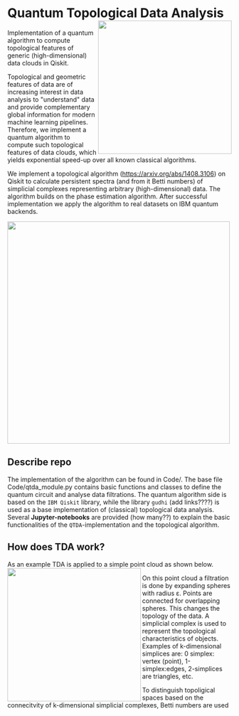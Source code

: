 # Quantum Topological Data Analysis <img width=300 align="right" src="https://user-images.githubusercontent.com/67575757/116423376-eba89780-a840-11eb-843d-00e75ad735bc.jpg">
Implementation of a quantum algorithm to compute topological features of generic (high-dimensional) data clouds in Qiskit.

Topological and geometric features of data are of increasing interest in data analysis to "understand" data and provide complementary global information for modern machine learning pipelines. Therefore, we implement a quantum algorithm to compute such topological features of data clouds, which yields exponential speed-up over all known classical algorithms.

We implement a topological algorithm (https://arxiv.org/abs/1408.3106) on Qiskit to calculate persistent spectra (and from it Betti numbers) of simplicial complexes representing arbitrary (high-dimensional) data. The algorithm builds on the phase estimation algorithm. After successful implementation we apply the algorithm to real datasets on IBM quantum backends. 

<img width=500 src="https://user-images.githubusercontent.com/67575757/119673446-a4abc300-be3b-11eb-9e98-e7a26e5fc358.png">

## Describe repo
The implementation of the algorithm can be found in Code/. The base file Code/qtda_module.py contains basic functions and classes to define the quantum circuit and analyse data filtrations. The quantum algorithm side is based on the `IBM Qiskit` library, while the library `gudhi` (add links????) is used as a base implementation of (classical) topological data analysis. Several **Jupyter-notebooks** are provided (how many??) to explain the basic functionalities of the `QTDA`-implementation and the topological algorithm.

## How does TDA work?
As an example TDA is applied to a simple point cloud as shown below.
<img width=300 align="left" src="https://user-images.githubusercontent.com/67575757/119681678-91e8bc80-be42-11eb-8af8-c75030be022f.png">

On this point cloud a filtration is done by expanding spheres with radius ε. Points are connected for overlapping spheres. This changes the topology of the data. A simplicial complex is used to represent the topological characteristics of objects. Examples of k-dimensional simplices are: 0 simplex: vertex (point), 1-simplex:edges, 2-simplices are triangles, etc.

To distinguish topoligical spaces based on the connecitvity of k-dimensional simplicial complexes, Betti numbers are used
